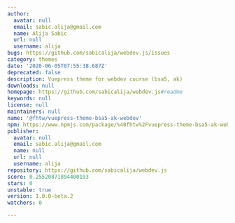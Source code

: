 ```yaml
---
author:
  avatar: null
  email: sabic.alija@gmail.com
  name: Alija Sabic
  url: null
  username: alija
bugs: https://github.com/sabicalija/webdev.js/issues
category: themes
date: '2020-06-05T07:55:38.687Z'
deprecated: false
description: Vuepress theme for webdev course (bsa5, ak)
downloads: null
homepage: https://github.com/sabicalija/webdev.js#readme
keywords: null
license: null
maintainers: null
name: '@fhtw/vuepress-theme-bsa5-ak-webdev'
npm: https://www.npmjs.com/package/%40fhtw%2Fvuepress-theme-bsa5-ak-webdev
publisher:
  avatar: null
  email: sabic.alija@gmail.com
  name: null
  url: null
  username: alija
repository: https://github.com/sabicalija/webdev.js
score: 0.25520871894400193
stars: 0
unstable: true
version: 1.0.0-beta.2
watchers: 0

---
```


